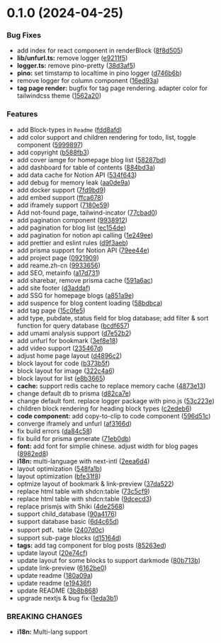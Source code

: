 # 0.1.0 (2024-04-25)


### Bug Fixes

* add index for react component in renderBlock ([8f8d505](https://github.com/alex-guoba/next-blogger/commit/8f8d505d606c70953a300704676263b33bbaae9f))
* **lib/unfurl.ts:** remove logger ([e9211f5](https://github.com/alex-guoba/next-blogger/commit/e9211f5efe98d1fcf5b69b740928f0008058f3bb))
* **logger.ts:** remove pino-pretty ([38d3af5](https://github.com/alex-guoba/next-blogger/commit/38d3af5d28f663402f09fe5443b4738f9b9723e8))
* **pino:** set timstamp to localtime in pino logger ([d746b6b](https://github.com/alex-guoba/next-blogger/commit/d746b6b0e2382fe23231d0931a34c6ecff3a61f4))
* remove logger for column component ([16ed93a](https://github.com/alex-guoba/next-blogger/commit/16ed93a81189022d32378bb4d565e8bf427e7495))
* **tag page render:** bugfix for tag page rendering. adapter color for tailwindcss theme ([1562a20](https://github.com/alex-guoba/next-blogger/commit/1562a2018d77eaa0ae29a149e2d1e28a0422aa01))


### Features

* add Block-types in `Readme` ([fdd8afd](https://github.com/alex-guoba/next-blogger/commit/fdd8afd87afbb1140b9db166abfa779a99ed3b47))
* add color support and children rendering for todo, list, toggle component ([5999897](https://github.com/alex-guoba/next-blogger/commit/59998970dc002bb81c62913590ccd76a7e9a1014))
* add copyright ([b588fb3](https://github.com/alex-guoba/next-blogger/commit/b588fb3ad2df0e012884d839fb3b370c15f63929))
* add cover iamge for homepage blog list ([58287bd](https://github.com/alex-guoba/next-blogger/commit/58287bdcf3d9959b87f9a8d4ffbaacee583d2299))
* add dashboard for table of contents ([884bd3a](https://github.com/alex-guoba/next-blogger/commit/884bd3a561b299339a6c398479cc21d3346dd25f))
* add data cache for Notion API ([534f643](https://github.com/alex-guoba/next-blogger/commit/534f643b064b8bfb61746ad9e924cb4c951ba9dd))
* add debug for memory leak ([aa0de9a](https://github.com/alex-guoba/next-blogger/commit/aa0de9a1654ed664461db0ea32ee7916a717d94f))
* add docker support ([7fd9bd9](https://github.com/alex-guoba/next-blogger/commit/7fd9bd95ce50d1d44ddcf5821560da8e91f965e7))
* add embed support ([ffca678](https://github.com/alex-guoba/next-blogger/commit/ffca678f870fbea1fec5d0a6a179eb4dba089b49))
* add iframely support ([7180e59](https://github.com/alex-guoba/next-blogger/commit/7180e5956ab4674288f7ea8c4457a49c4ce7fc89))
* Add not-found page, tailwind-incator ([77cbad0](https://github.com/alex-guoba/next-blogger/commit/77cbad097cb323e9cdd25fd996023eede7ed4b97))
* add pagination component ([9938912](https://github.com/alex-guoba/next-blogger/commit/9938912bd201e6b710891306842df48a3521f86d))
* add pagination for blog list ([ec154de](https://github.com/alex-guoba/next-blogger/commit/ec154de69995ade00e797fe3d899b2b9679e22b1))
* add pagination for notion api calling ([1e249ee](https://github.com/alex-guoba/next-blogger/commit/1e249ee113017d1b10cec581ce1eb2c59d229990))
* add prettier and eslint rules ([d9f3aeb](https://github.com/alex-guoba/next-blogger/commit/d9f3aebc78bf3a1092c8c8010192fa3b420a5c6c))
* add prisma support for Notion API ([79ee44e](https://github.com/alex-guoba/next-blogger/commit/79ee44e835de96d0a4223e6e28ee64b0a5bfd398))
* add project page ([0921909](https://github.com/alex-guoba/next-blogger/commit/0921909d01c45b3aad0f8bb1cd78fb86c769b435))
* add reame.zh-cn ([9933656](https://github.com/alex-guoba/next-blogger/commit/9933656aa391008198e5a16ffef529c400c20207))
* add SEO, metainfo ([a17d731](https://github.com/alex-guoba/next-blogger/commit/a17d7314f49e43874590d77ad90626ddca5b3300))
* add sharebar, remove prisma cache ([591a6ac](https://github.com/alex-guoba/next-blogger/commit/591a6ac0b8d11eb73e1cd9acf1f117da8d04d499))
* add site footer ([d3addaf](https://github.com/alex-guoba/next-blogger/commit/d3addaf2807da519c86949160bc2be8a4a946d73))
* add SSG for homepage blogs ([a851a9e](https://github.com/alex-guoba/next-blogger/commit/a851a9e8a69e3ebb678396eea431201cb620c57d))
* add suspence for blog content loading ([58bdbca](https://github.com/alex-guoba/next-blogger/commit/58bdbca24e699efd854ec708133c3d7280720c25))
* add tag page ([15c0fe5](https://github.com/alex-guoba/next-blogger/commit/15c0fe5038810c9562ffa8c7d2ac49e303b94d12))
* add type, pubdate, status field for blog database; add filter & sort function for query database ([bcdf657](https://github.com/alex-guoba/next-blogger/commit/bcdf6572bc766220b8276b99569c26647bedb893))
* add umami analysis support ([d7e52b2](https://github.com/alex-guoba/next-blogger/commit/d7e52b2b10cb0d3936f6876f08c3b94956627997))
* add unfurl for bookmark ([3ef8e18](https://github.com/alex-guoba/next-blogger/commit/3ef8e18b1b78e05dffd4860da99d1a8073d22f89))
* add video support ([235467d](https://github.com/alex-guoba/next-blogger/commit/235467d2956f13f1435bc83dc1da06ec0b1eb8a7))
* adjust home page layout ([d4896c2](https://github.com/alex-guoba/next-blogger/commit/d4896c22245b795b07a1189799db21ed04533af6))
* block layout for code ([b373b5f](https://github.com/alex-guoba/next-blogger/commit/b373b5fecaf58cd1d493b71d71c844eaeef355ee))
* block layout for image ([322c4a6](https://github.com/alex-guoba/next-blogger/commit/322c4a6a48567c0dfb6458bdfec24934f0e03eaf))
* block layout for list ([e8b3665](https://github.com/alex-guoba/next-blogger/commit/e8b3665966b4863a30041dbffc7cae229057ffb9))
* **cache:** support redis cache to replace memory cache ([4873e13](https://github.com/alex-guoba/next-blogger/commit/4873e139ca6fac48bd1e67b4db2577bbfcf63923))
* change default db to prisma ([d82ca7e](https://github.com/alex-guoba/next-blogger/commit/d82ca7e4f45abd7af0ba88de44cf5b0963e3dc54))
* change default font. replace logger package with pino.js ([53c223e](https://github.com/alex-guoba/next-blogger/commit/53c223e3a9b5aa171d3a3e600decf94accaaf72e))
* children block rendering for heading block types ([c2edeb6](https://github.com/alex-guoba/next-blogger/commit/c2edeb6a3847f214e40a9d0e589c72c7d7665870))
* **code component:** add copy-to-clip to code component ([596d51c](https://github.com/alex-guoba/next-blogger/commit/596d51ccd5e394b2afc13da351562e630e380ef7))
* converge iframely and unfurl ([af3166d](https://github.com/alex-guoba/next-blogger/commit/af3166dc10368e086fa92980a39836c3c90b7783))
* fix build errors ([da84c58](https://github.com/alex-guoba/next-blogger/commit/da84c58433d73d6d552caa7dc2c4de8a0c8fe634))
* fix build for prisma generate ([71eb0db](https://github.com/alex-guoba/next-blogger/commit/71eb0db426867453503a81a4e8a2038fb5720f1d))
* **font:** add font for simplie chinese. adjust width for blog pages ([8982ed8](https://github.com/alex-guoba/next-blogger/commit/8982ed8f411cc4dfdea4edc8f27239f4227e5f40))
* **i18n:** multi-language with next-intl ([2eea6d4](https://github.com/alex-guoba/next-blogger/commit/2eea6d40d6445bd9e081b02fe72933b9d753102f))
* layout optimization ([548fa1b](https://github.com/alex-guoba/next-blogger/commit/548fa1b4ed2fcb18929a9f44bcbbea68e35bcb3b))
* layout optimization ([bfe31f8](https://github.com/alex-guoba/next-blogger/commit/bfe31f88e12fe5a33ab4c380af064e91fc966338))
* optmize layout of bookmark & link-preview ([37da522](https://github.com/alex-guoba/next-blogger/commit/37da5229cb567f472665a2b8db8a8d7227f45549))
* replace html table with shdcn:table ([73c5cf9](https://github.com/alex-guoba/next-blogger/commit/73c5cf9ce3965bddb5436e5c21214a85b7f1dca8))
* replace html table with shdcn:table ([9dcecd3](https://github.com/alex-guoba/next-blogger/commit/9dcecd3c9aa5d5418ee2c0e141de9cca69a086be))
* replace prismjs with Shiki ([4de2568](https://github.com/alex-guoba/next-blogger/commit/4de256880e6e04ca76294025cf0b91904499bea5))
* support child_database ([90a4176](https://github.com/alex-guoba/next-blogger/commit/90a41763bd4498450bd9f62cd573e5232a66776d))
* support database basic ([6d4c65d](https://github.com/alex-guoba/next-blogger/commit/6d4c65d6ec536e17188959e0db02de980583beb0))
* support pdf、table ([2407d0c](https://github.com/alex-guoba/next-blogger/commit/2407d0cf20e8151abb38c822f242e90d88131080))
* support sub-page blocks ([d15164d](https://github.com/alex-guoba/next-blogger/commit/d15164dfc1600e1bcc56a646677841a6b84aa356))
* **tags:** add tag component for blog posts ([85263ed](https://github.com/alex-guoba/next-blogger/commit/85263ed9421b8c53d03e99e36433a9de5da5b67b))
* update layout ([20e74cf](https://github.com/alex-guoba/next-blogger/commit/20e74cffccd93637b7e1c338205fb8be616c2f10))
* update layout for some blocks to support darkmode ([80b713b](https://github.com/alex-guoba/next-blogger/commit/80b713b6dc4e0ee250f907437d7620f04fb60e57))
* update link-preview ([6162be0](https://github.com/alex-guoba/next-blogger/commit/6162be0c5cb2ec98c6d941140b54be5b50bb7546))
* update readme ([180a09a](https://github.com/alex-guoba/next-blogger/commit/180a09a484aee947ad8fd8987ec0d6d33371b533))
* update readme ([e19436f](https://github.com/alex-guoba/next-blogger/commit/e19436f66061e88bf4c27650da4b4993375fca3a))
* update README ([3b8b868](https://github.com/alex-guoba/next-blogger/commit/3b8b8687b56cf06efd6c1c5b77807ad93a97108b))
* upgrade nextjs & bug fix ([1eda3b1](https://github.com/alex-guoba/next-blogger/commit/1eda3b19340a70274d1275e2b7a858512bd5f7c0))


### BREAKING CHANGES

* **i18n:** Multi-lang support



